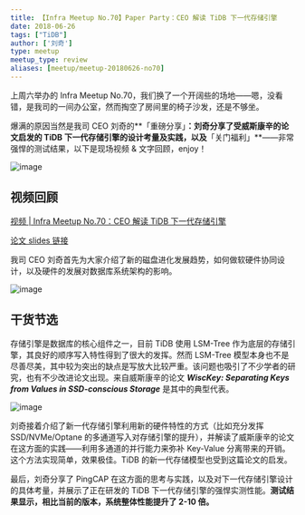 ```yaml
---
title: 【Infra Meetup No.70】Paper Party：CEO 解读 TiDB 下一代存储引擎
date: 2018-06-26
tags: ["TiDB"]
author: ['刘奇']
type: meetup
meetup_type: review
aliases: [meetup/meetup-20180626-no70]
---
```


上周六举办的 Infra Meetup No.70，我们换了一个开阔些的场地——嗯，没看错，是我司的一间办公室，然而掏空了房间里的椅子沙发，还是不够坐。

爆满的原因当然是我司 CEO 刘奇的**「重磅分享」**：刘奇分享了受威斯康辛的论文启发的 TiDB 下一代存储引擎的设计考量及实践，以及**「关门福利」**——非常强悍的测试结果，以下是现场视频 & 文字回顾，enjoy！

![image](http://upload-images.jianshu.io/upload_images/542677-15e477c4926efe2d?imageMogr2/auto-orient/strip%7CimageView2/2/w/1240)

## 视频回顾

[视频 | Infra Meetup No.70：CEO 解读 TiDB 下一代存储引擎](https://www.bilibili.com/video/av38660494)

[论文 slides 链接](http://research.cs.wisc.edu/wind/Publications/wisckey-slides.pdf)


我司 CEO 刘奇首先为大家介绍了新的磁盘进化发展趋势，如何做软硬件协同设计，以及硬件的发展对数据库系统架构的影响。

![image](http://upload-images.jianshu.io/upload_images/542677-5a3f2bc87c1a5e2b?imageMogr2/auto-orient/strip%7CimageView2/2/w/1240)

## 干货节选

存储引擎是数据库的核心组件之一，目前 TiDB 使用 LSM-Tree 作为底层的存储引擎，其良好的顺序写入特性得到了很大的发挥。然而 LSM-Tree 模型本身也不是尽善尽美，其中较为突出的缺点是写放大比较严重。该问题也吸引了不少学者的研究，也有不少改进论文出现。来自威斯康辛的论文 ***WiscKey: Separating Keys from Values in SSD-conscious Storage*** 是其中的典型代表。

![image](http://upload-images.jianshu.io/upload_images/542677-f07bd634772ec7af?imageMogr2/auto-orient/strip%7CimageView2/2/w/1240) 

刘奇接着介绍了新一代存储引擎利用新的硬件特性的方式（比如充分发挥 SSD/NVMe/Optane 的多通道写入对存储引擎的提升），并解读了威斯康辛的论文在这方面的实践——利用多通道的并行能力来弥补 Key-Value 分离带来的开销。这个方法实现简单，效果极佳。TiDB 的新一代存储模型也受到这篇论文的启发。

最后，刘奇分享了 PingCAP 在这方面的思考与实践，以及对下一代存储引擎设计的具体考量，并展示了正在研发的 TiDB 下一代存储引擎的强悍实测性能。**测试结果显示，相比当前的版本，系统整体性能提升了 2-10 倍。**



